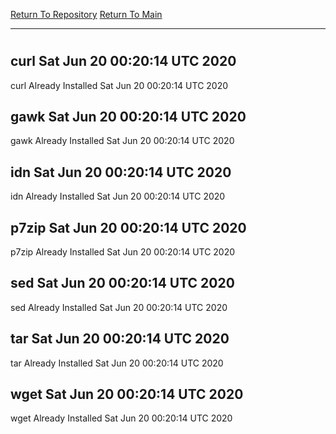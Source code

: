 [Return To Repository](https://github.com/deathbybandaid/piholeparser/)
[Return To Main](https://github.com/deathbybandaid/piholeparser/blob/master/RecentRunLogs/Mainlog.md)
____________________________________
# 
## curl Sat Jun 20 00:20:14 UTC 2020
curl Already Installed Sat Jun 20 00:20:14 UTC 2020
## gawk Sat Jun 20 00:20:14 UTC 2020
gawk Already Installed Sat Jun 20 00:20:14 UTC 2020
## idn Sat Jun 20 00:20:14 UTC 2020
idn Already Installed Sat Jun 20 00:20:14 UTC 2020
## p7zip Sat Jun 20 00:20:14 UTC 2020
p7zip Already Installed Sat Jun 20 00:20:14 UTC 2020
## sed Sat Jun 20 00:20:14 UTC 2020
sed Already Installed Sat Jun 20 00:20:14 UTC 2020
## tar Sat Jun 20 00:20:14 UTC 2020
tar Already Installed Sat Jun 20 00:20:14 UTC 2020
## wget Sat Jun 20 00:20:14 UTC 2020
wget Already Installed Sat Jun 20 00:20:14 UTC 2020
